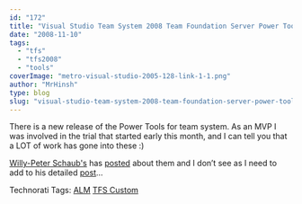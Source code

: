 ```yaml
---
id: "172"
title: "Visual Studio Team System 2008 Team Foundation Server Power Tools"
date: "2008-11-10"
tags:
  - "tfs"
  - "tfs2008"
  - "tools"
coverImage: "metro-visual-studio-2005-128-link-1-1.png"
author: "MrHinsh"
type: blog
slug: "visual-studio-team-system-2008-team-foundation-server-power-tools"
---
```


There is a new release of the Power Tools for team system. As an MVP I was involved in the trial that started early this month, and I can tell you that a LOT of work has gone into these :)

[Willy-Peter Schaub's](http://dotnet.org.za/willy/default.aspx) has [posted](http://dotnet.org.za/willy/archive/2008/11/09/visual-studio-team-system-2008-team-foundation-server-power-tools-october-2008-release.aspx) about them and I don’t see as I need to add to his detailed [post](http://dotnet.org.za/willy/archive/2008/11/09/visual-studio-team-system-2008-team-foundation-server-power-tools-october-2008-release.aspx)…

Technorati Tags: [ALM](http://technorati.com/tags/ALM) [TFS Custom](http://technorati.com/tags/TFS+Custom)
